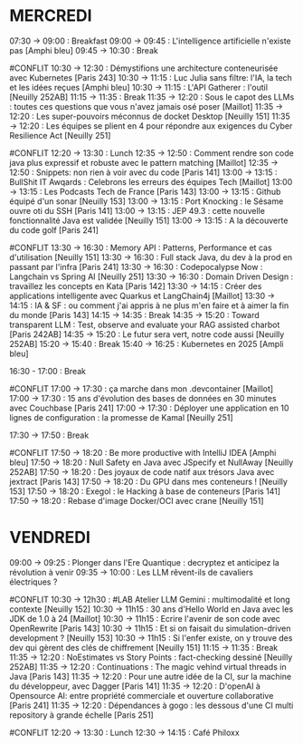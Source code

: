 # MERCREDI
07:30 -> 09:00 : Breakfast
09:00 -> 09:45 : L'intelligence artificielle n'existe pas [Amphi bleu]
09:45 -> 10:30 : Break

#CONFLIT
10:30 -> 12:30 : Démystifions une architecture conteneurisée avec Kubernetes [Paris 243]
10:30 -> 11:15 : Luc Julia sans filtre: l'IA, la tech et les idées reçues [Amphi bleu]
10:30 -> 11:15 : L'API Gatherer : l'outil [Neuilly 252AB]
11:15 -> 11:35 : Break
11:35 -> 12:20 : Sous le capot des LLMs : toutes ces questions que vous n'avez jamais osé poser [Maillot]
11:35 -> 12:20 : Les super-pouvoirs méconnus de docket Desktop [Neuilly 151]
11:35 -> 12:20 : Les équipes se plient en 4 pour répondre aux exigences du Cyber Resilience Act [Neuilly 251]

#CONFLIT
12:20 -> 13:30 : Lunch
12:35 -> 12:50 : Comment rendre son code java plus expressif et robuste avec le pattern matching [Maillot]
12:35 -> 12:50 : Snippets: non rien à voir avec du code [Paris 141]
13:00 -> 13:15 : BullShit IT Awqards : Celebrons les erreurs des équipes Tech [Maillot]
13:00 -> 13:15 : Les Podcasts Tech de France [Paris 143]
13:00 -> 13:15 : Github équipé d'un sonar [Neuilly 153]
13:00 -> 13:15 : Port Knocking : le Sésame ouvre oti du SSH [Paris 141]
13:00 -> 13:15 : JEP 49.3 : cette nouvelle fonctionnalité Java est validée [Neuilly 151]
13:00 -> 13:15 : A la découverte du code golf [Paris 241]

#CONFLIT
13:30 -> 16:30 : Memory API : Patterns, Performance et cas d'utilisation [Neuilly 151]
13:30 -> 16:30 : Full stack Java, du dev à la prod en passant par l'infra [Paris 241]
13:30 -> 16:30 : Codepocalypse Now : Langchain vs Spring AI [Neuilly 251]
13:30 -> 16:30 : Domain Driven Design : travaillez les concepts en Kata [Paris 142]
13:30 -> 14:15 : Créer des applications intelligente avec Quarkus et LangChain4j [Maillot]
13:30 -> 14:15 :  IA & SF : ou comment j'ai appris à ne plus m'en faire et à aimer la fin du monde [Paris 143]
14:15 -> 14:35 : Break
14:35 -> 15:20 : Toward transparent LLM : Test, observe and evaluate your RAG assisted charbot [Paris 242AB]
14:35 -> 15:20 : Le futur sera vert, notre code aussi [Neuilly 252AB]
15:20 -> 15:40 : Break
15:40 -> 16:25 : Kubernetes en 2025 [Ampli bleu]

16:30 - 17:00 : Break

#CONFLIT
17:00 -> 17:30 : ça marche dans mon .devcontainer [Maillot]
17:00 -> 17:30 : 15 ans d'évolution des bases de données en 30 minutes avec Couchbase [Paris 241]
17:00 -> 17:30 : Déployer une application en 10 lignes de configuration : la promesse de Kamal [Neuilly 251]

17:30 -> 17:50 : Break

#CONFLIT
17:50 -> 18:20 : Be more productive with IntelliJ IDEA [Amphi bleu]
17:50 -> 18:20 : Null Safety en Java avec JSpecify et NullAway [Neuilly 252AB]
17:50 -> 18:20 : Des joyaux de code natif aux trésors Java avec jextract [Paris 143]
17:50 -> 18:20 : Du GPU dans mes conteneurs ! [Neuilly 153]
17:50 -> 18:20 : Exegol : le Hacking à base de conteneurs [Paris 141]
17:50 -> 18:20 : Rebase d'image Docker/OCI avec crane [Neuilly 151]












# VENDREDI
09:00 -> 09:25 : Plonger dans l'Ere Quantique : decryptez et anticipez la révolution à venir
09:35 -> 10:00 : Les LLM rêvent-ils de cavaliers électriques ?

#CONFLIT
10:30 -> 12h30 : #LAB Atelier LLM Gemini :  multimodalité et long contexte [Neuilly 152] 
10:30 -> 11h15 : 30 ans d'Hello World en Java avec les JDK de 1.0 à 24 [Maillot]
10:30 -> 11h15 : Ecrire l'avenir de son code avec OpenRewrite [Paris 143]
10:30 -> 11h15 : Et si on faisait du simulation-driven development ? [Neuilly 153]
10:30 -> 11h15 : Si l'enfer existe, on y trouve des dev qui gèrent des clés de chiffrement [Neuilly 151]
11:15 -> 11:35 : Break
11:35 -> 12:20 : NoEstimates vs Story Points : fact-checking dessiné [Neuilly 252AB]
11:35 -> 12:20 : Continuations : The magic vehind virtual threads in Java [Paris 143]
11:35 -> 12:20 : Pour une autre idée de la CI, sur la machine du développeur, avec Dagger [Paris 141]
11:35 -> 12:20 : D'openAI à Opensource AI: entre propriété commerciale et ouverture collaborative [Paris 241]
11:35 -> 12:20 : Dépendances à gogo : les dessous d'une CI multi repository à grande échelle [Paris 251]

#CONFLIT
12:20 -> 13:30 : Lunch
12:30 -> 14:15 : Café Philoxx
